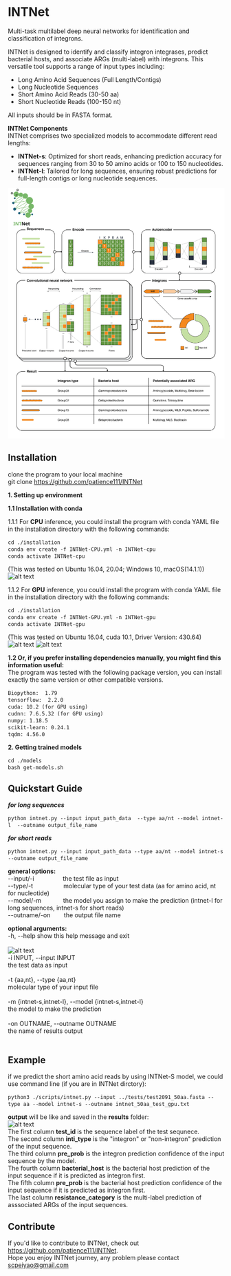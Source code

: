 INTNet
=====
Multi-task multilabel deep neural networks for identification and classification of integrons.

INTNet is designed to identify and classify integron integrases, predict bacterial hosts, and associate ARGs (multi-label) with integrons. This versatile tool supports a range of input types including:
* Long Amino Acid Sequences (Full Length/Contigs)
* Long Nucleotide Sequences
* Short Amino Acid Reads (30-50 aa)
* Short Nucleotide Reads (100-150 nt)

All inputs should be in FASTA format.

**INTNet Components**\
INTNet comprises two specialized models to accommodate different read lengths:
* **INTNet-s**: Optimized for short reads, enhancing prediction accuracy for sequences ranging from 30 to 50 amino acids or 100 to 150 nucleotides.
* **INTNet-l**: Tailored for long sequences, ensuring robust predictions for full-length contigs or long nucleotide sequences.

![alt text](https://github.com/patience111/INTNet/blob/master/pics/IntNet_graphic_abstract_logo.png)

Installation
------------
clone the program to your local machine\
git clone https://github.com/patience111/INTNet


**1. Setting up environment**


**1.1 Installation with conda**


1.1.1 For **CPU** inference, you could install the program with conda YAML file in the installation directory with the following commands:

```
cd ./installation 
conda env create -f INTNet-CPU.yml -n INTNet-cpu
conda activate INTNet-cpu
```

(This was tested on Ubuntu 16.04, 20.04; Windows 10, macOS(14.1.1))\
 ![alt text](https://github.com/patience111/TNet/blob/master/pics/TNet-cpu_test_e2.jpg)

 1.1.2 For **GPU** inference, you could install the program with conda YAML file in the installation directory with the following commands:</br>
```
cd ./installation
conda env create -f INTNet-GPU.yml -n INTNet-gpu
conda activate INTNet-gpu
```
(This was tested on Ubuntu 16.04, cuda 10.1, Driver Version: 430.64)\
    ![alt text](https://github.com/patience111/INTNet/blob/master/pics/test_gpu_1.jpg)
    ![alt text](https://github.com/patience111/INTNet/blob/master/pics/test_gpu_2.jpg)


**1.2 Or, if you prefer installing dependencies manually, you might find this information useful:**\
The program was tested with the following package version, you can install exactly the same version or other compatible versions.
```
Biopython:  1.79
tensorflow:  2.2.0 
cuda: 10.2 (for GPU using)
cudnn: 7.6.5.32 (for GPU using)
numpy: 1.18.5
scikit-learn: 0.24.1
tqdm: 4.56.0
```
**2. Getting trained models**

```   
cd ./models
bash get-models.sh
```
Quickstart Guide
----------------
***for long sequences***

```
python intnet.py --input input_path_data  --type aa/nt --model intnet-l  --outname output_file_name
```
***for short reads***

```
python intnet.py --input input_path_data --type aa/nt --model intnet-s --outname output_file_name
```

**general options:**</br>
     --input/-i&nbsp;&nbsp;&nbsp;&nbsp;&nbsp;&nbsp;&nbsp;&nbsp;&nbsp;&nbsp;&nbsp;&nbsp;&nbsp;&nbsp;&nbsp;&nbsp;&nbsp;the test file as input </br>
     --type/-t &nbsp;&nbsp;&nbsp;&nbsp;&nbsp;&nbsp;&nbsp;&nbsp;&nbsp;&nbsp;&nbsp;&nbsp;&nbsp;&nbsp;&nbsp;&nbsp;&nbsp;molecular type of your test data (aa for amino acid, nt for nucleotide)</br>
     --model/-m&nbsp;&nbsp;&nbsp;&nbsp;&nbsp;&nbsp;&nbsp;&nbsp;&nbsp;&nbsp;&nbsp;&nbsp;&nbsp;the model you assign to make the prediction (intnet-l for long sequences, intnet-s for short reads) </br>
     --outname/-on&nbsp;&nbsp;&nbsp;&nbsp;&nbsp;&nbsp;&nbsp;&nbsp;the output file name </br>


**optional arguments:**</br>
  -h, --help            show this help message and exit</br></br>
  ![alt text](https://github.com/patience111/INTNet/blob/master/pics/intnet_helpPage.png)</br>
  -i INPUT, --input INPUT </br>
                        the test data as input </br></br>
  -t {aa,nt}, --type {aa,nt} </br>
                        molecular type of your input file </br></br>
  -m {intnet-s,intnet-l}, --model {intnet-s,intnet-l} </br>
                        the model to make the prediction </br></br>
  -on OUTNAME, --outname OUTNAME </br>
                        the name of results output </br></br>


Example
----------
if we predict the short amino acid reads by using INTNet-S model, we could use command line (if you are in INTNet dirctory):
```
python3 ./scripts/intnet.py --input ../tests/test2091_50aa.fasta --type aa --model intnet-s --outname intnet_50aa_test_gpu.txt
```
**output** will be like and saved in the **results** folder: </br>
![alt text](https://github.com/patience111/INTNet/blob/master/pics/INTNet_ssaa_test_result.png)</br>
The first column **test_id** is the sequence label of the test sequnece.</br>
The second column **inti_type** is the "integron" or "non-integron" prediction of the input sequence.\
The third column **pre_prob** is the integron prediction confidence of the input sequence by the model.\
The fourth column **bacterial_host** is the bacterial host prediction of the input sequence if it is predicted as integron first.\
The fifth column **pre_prob** is the bacterial host prediction confidence of the input sequence if it is predicted as integron first.\
The last column **resistance_category** is the multi-label prediction of asssociated ARGs of the input sequences.

Contribute
----------

If you'd like to contribute to INTNet, check out https://github.com/patience111/INTNet. \
Hope you enjoy INTNet journey, any problem please contact scpeiyao@gmail.com
